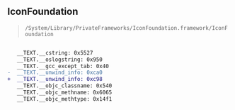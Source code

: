 ## IconFoundation

> `/System/Library/PrivateFrameworks/IconFoundation.framework/IconFoundation`

```diff

   __TEXT.__cstring: 0x5527
   __TEXT.__oslogstring: 0x950
   __TEXT.__gcc_except_tab: 0x40
-  __TEXT.__unwind_info: 0xca0
+  __TEXT.__unwind_info: 0xc98
   __TEXT.__objc_classname: 0x540
   __TEXT.__objc_methname: 0x6065
   __TEXT.__objc_methtype: 0x14f1

```

